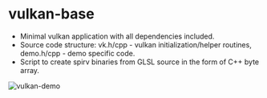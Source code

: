 # vulkan-base

* Minimal vulkan application with all dependencies included.
* Source code structure: vk.h/cpp - vulkan initialization/helper routines, demo.h/cpp - demo specific code.
* Script to create spirv binaries from GLSL source in the form of C++ byte array.

![vulkan-demo](https://user-images.githubusercontent.com/4964024/28161150-168fe846-67cb-11e7-973f-c844e3c398b3.jpg)
